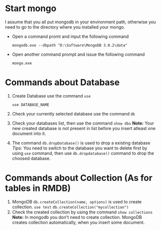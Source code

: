 # Start mongo

  I assume that you all put mongodb in your environment path, otherwise you need to go to the directory where you installed your mongo.

  * Open a command promt and input the following command 
    
    `mongodb.exe --dbpath "D:\Software\MongoDB 3.0.2\data"`
  * Open another command prompt and issue the following command 
   
    `mongo.exe`
  
# Commands about Database 

1. Create Database use the command `use`

    `use DATABASE_NAME`
2. Check your currently selected database use the command `db`
3. Check your databases list, then use the command `show dbs`
**Note:** Your new created database is not present in list before you insert atleast one document into it.
4. The command `db.dropDatabase()` is used to drop a existing database
*Tips:* You need to switch to the database you want to delete first by using `use` command, then use `db.dropdatabase()` command to drop the choosed database.

# Commands about Collection (As for tables in RMDB)

1. MongoDB `db.createCollection(name, options)` is used to create collection.
  `use test`
  `db.createCollection("mycollection")`
2. Check the created collection by using the command `show collections`
**Note:** In mongodb you don't need to create collection. MongoDB creates collection automatically, when you insert some document.





